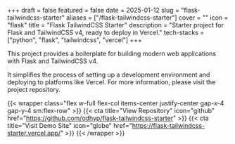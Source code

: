 +++
draft = false
featured = false
date = 2025-01-12
slug = "flask-tailwindcss-starter"
aliases = ["/flask-tailwindcss-starter"]
cover = ""
icon = "flask"
title = "Flask TailwindCSS Starter"
description = "Starter project for Flask and TailwindCSS v4, ready to deploy in Vercel."
tech-stacks = ["python", "flask", "tailwindcss", "vercel"]
+++

This project provides a boilerplate for building modern web applications with Flask and TailwindCSS v4.

<!--more-->

It simplifies the process of setting up a development environment and deploying to platforms like Vercel. For more information, please visit the project repository.

{{< wrapper class="flex w-full flex-col items-center justify-center gap-x-4 gap-y-4 sm:flex-row" >}}
{{< cta title="View Repository" icon="github" href="https://github.com/odhyp/flask-tailwindcss-starter" >}}
{{< cta title="Visit Demo Site" icon="globe" href="https://flask-tailwindcss-starter.vercel.app/" >}}
{{< /wrapper >}}
